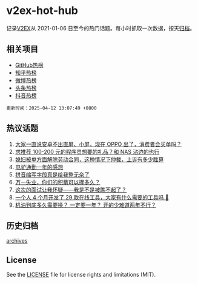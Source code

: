 # v2ex-hot-hub

 记录[V2EX](https://www.v2ex.com/)从 2021-01-06 日至今的热门话题。每小时抓取一次数据，按天[归档](archives)。
 
 ## 相关项目

- [GitHub热榜](https://github.com/it985/github-hot-hub)
- [知乎热榜](https://github.com/it985/zhihu-hot-hub)
- [微博热榜](https://github.com/it985/weibo-hot-hub)
- [头条热榜](https://github.com/it985/toutiao-hot-hub)
- [抖音热榜](https://github.com/it985/douyin-hot-hub)


 `更新时间：2025-04-12 13:07:49 +0800`

## 热议话题

1. [大家一直说安卓不出直屏、小屏，现在 OPPO 出了，消费者会买单吗？](https://www.v2ex.com/t/1124738)
1. [求推荐 100-200 元的程序员想要的礼品？和 NAS 沾边的也行](https://www.v2ex.com/t/1124771)
1. [媳妇被单方面解除劳动合同，这种情况下仲裁，上诉有多少胜算](https://www.v2ex.com/t/1124765)
1. [电驴通勤一年的感想](https://www.v2ex.com/t/1124764)
1. [拼音缩写字段真是给我整无奈了](https://www.v2ex.com/t/1124740)
1. [万一失业，你们的积蓄可以撑多久？](https://www.v2ex.com/t/1124907)
1. [这次的面试让我怀疑——我是不是被瞧不起了？](https://www.v2ex.com/t/1124897)
1. [一个人 4 个月开发了 29 款在线工具，大家有什么需要的工具吗 👀](https://www.v2ex.com/t/1124791)
1. [机油到底多久需要换？ 一定要一年？ 开的少难道两年不行？](https://www.v2ex.com/t/1124759)

## 历史归档

[archives](archives)

## License

See the [LICENSE](LICENSE) file for license rights and limitations (MIT).
